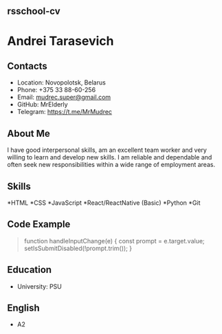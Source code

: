 ## rsschool-cv

# Andrei Tarasevich

## Contacts


* Location: Novopolotsk, Belarus
* Phone: +375 33 88-60-256
* Email: mudrec.super@gmail.com
* GitHub: MrElderly
* Telegram: https://t.me/MrMudrec

## About Me 

I have good interpersonal skills, am an excellent team worker and very willing to learn and develop new skills.
I am reliable and dependable and often seek new responsibilities within a wide range of employment areas.

## Skills 

*HTML
*CSS
*JavaScript
*React/ReactNative (Basic)
*Python
*Git

## Code Example

  > function handleInputChange(e) {
    const prompt = e.target.value;
    setIsSubmitDisabled(!prompt.trim());
  \}

## Education

* University: PSU 

## English

* A2 
